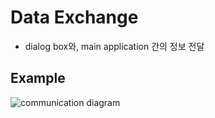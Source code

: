 # Data Exchange
  - dialog box와, main application 간의 정보 전달

## Example

![communication diagram](https://user-images.githubusercontent.com/59442344/120222567-17bd9b00-c27b-11eb-838e-28c5d2092eec.png)




